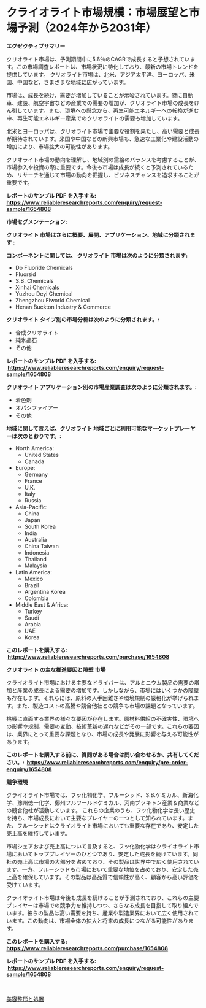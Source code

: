 <p><h1>クライオライト市場規模：市場展望と市場予測（2024年から2031年）</h1></p><p><strong>エグゼクティブサマリー</strong></p>
<p><p>クリオライト市場は、予測期間中に5.6％のCAGRで成長すると予想されています。この市場調査レポートは、市場状況に特化しており、最新の市場トレンドを提供しています。 クリオライト市場は、北米、アジア太平洋、ヨーロッパ、米国、中国など、さまざまな地域に広がっています。</p><p>市場は、成長を続け、需要が増加していることが示唆されています。特に自動車、建設、航空宇宙などの産業での需要の増加が、クリオライト市場の成長をけん引しています。また、環境への懸念から、再生可能エネルギーへの転換が進む中、再生可能エネルギー産業でのクリオライトの需要も増加しています。</p><p>北米とヨーロッパは、クリオライト市場で主要な役割を果たし、高い需要と成長が期待されています。米国や中国などの新興市場も、急速な工業化や建設活動の増加により、市場拡大の可能性があります。</p><p>クリオライト市場の動向を理解し、地域別の需給のバランスを考慮することが、市場参入や投資の際に重要です。今後も市場は成長が続くと予測されているため、リサーチを通じて市場の動向を把握し、ビジネスチャンスを追求することが重要です。</p></p>
<p><strong>レポートのサンプル PDF を入手する: <a href="https://www.reliableresearchreports.com/enquiry/request-sample/1654808">https://www.reliableresearchreports.com/enquiry/request-sample/1654808</a></strong></p>
<p><strong>市場セグメンテーション:</strong></p>
<p><strong> クリオライト 市場はさらに概要、展開、アプリケーション、地域に分類されます :</strong></p>
<p><strong>コンポーネントに関しては、 クリオライト 市場は次のように分類されます: &nbsp;</strong></p>
<p><ul><li>Do Fluoride Chemicals</li><li>Fluorsid</li><li>S.B. Chemicals</li><li>Xinhai Chemicals</li><li>Yuzhou Deyi Chemical</li><li>Zhengzhou Flworld Chemical</li><li>Henan Buckton Industry & Commerce</li></ul></p>
<p><strong> クリオライト タイプ別の市場分析は次のように分類されます。:</strong></p>
<p><ul><li>合成クリオライト</li><li>純氷晶石</li><li>その他</li></ul></p>
<p><strong>レポートのサンプル PDF を入手する: &nbsp;<a href="https://www.reliableresearchreports.com/enquiry/request-sample/1654808">https://www.reliableresearchreports.com/enquiry/request-sample/1654808</a></strong></p>
<p><strong> クリオライト アプリケーション別の市場産業調査は次のように分類されます。:</strong></p>
<p><ul><li>着色剤</li><li>オパシファイアー</li><li>その他</li></ul></p>
<p><strong>地域に関して言えば、クリオライト 地域ごとに利用可能なマーケットプレーヤーは次のとおりです。:</strong></p>
<p><ul>
    <li>
        North America:
        <ul>
            <li>United States</li>
            <li>Canada</li>
        </ul>
    </li>
    <li>
        Europe:
        <ul>
            <li>Germany</li>
            <li>France</li>
            <li>U.K.</li>
            <li>Italy</li>
            <li>Russia</li>
        </ul>
    </li>
    <li>
        Asia-Pacific:
        <ul>
            <li>China</li>
            <li>Japan</li>
            <li>South Korea</li>
            <li>India</li>
            <li>Australia</li>
            <li>China Taiwan</li>
            <li>Indonesia</li>
            <li>Thailand</li>
            <li>Malaysia</li>
        </ul>
    </li>
    <li>
        Latin America:
        <ul>
            <li>Mexico</li>
            <li>Brazil</li>
            <li>Argentina Korea</li>
            <li>Colombia</li>
        </ul>
    </li>
    <li>
        Middle East & Africa:
        <ul>
            <li>Turkey</li>
            <li>Saudi</li>
            <li>Arabia</li>
            <li>UAE</li>
            <li>Korea</li>
        </ul>
    </li>
    </ul></p>
<p><strong>このレポートを購入する: &nbsp;<a href="https://www.reliableresearchreports.com/purchase/1654808">https://www.reliableresearchreports.com/purchase/1654808</a></strong></p>
<p><strong>クリオライト の主な推進要因と障壁 市場</strong></p>
<p><p>クライオライト市場における主要なドライバーは、アルミニウム製品の需要の増加と産業の成長による需要の増加です。しかしながら、市場にはいくつかの障壁も存在します。それらには、原料の入手困難さや環境規制の厳格化が挙げられます。また、製造コストの高騰や競合他社との競争も市場の課題となっています。</p><p>挑戦に直面する業界の様々な要因が存在します。原材料供給の不確実性、環境への影響や規制、需要の変動、技術革新の遅れなどがその一部です。これらの要因は、業界にとって重要な課題となり、市場の成長や発展に影響を与える可能性があります。</p></p>
<p><strong>このレポートを購入する前に、質問がある場合は問い合わせるか、共有してください。:&nbsp; <a href="https://www.reliableresearchreports.com/enquiry/pre-order-enquiry/1654808">https://www.reliableresearchreports.com/enquiry/pre-order-enquiry/1654808</a></strong></p>
<p><strong>競争環境</strong></p>
<p><p>クライオライト市場では、フッ化物化学、フルーシッド、S.B.ケミカル、新海化学、豫州徳一化学、鄭州フルワールドケミカル、河南ブッキトン産業＆商業などの競合他社が活動しています。 これらの企業のうち、フッ化物化学は長い歴史を持ち、市場成長において主要なプレイヤーの一つとして知られています。また、フルーシッドはクライオライト市場においても重要な存在であり、安定した売上高を維持しています。</p><p>市場シェアおよび売上高について言及すると、フッ化物化学はクライオライト市場においてトッププレイヤーのひとつであり、安定した成長を続けています。同社の売上高は市場の大部分を占めており、その製品は世界中で広く使用されています。一方、フルーシッドも市場において重要な地位を占めており、安定した売上高を確保しています。その製品は高品質で信頼性が高く、顧客から高い評価を受けています。</p><p>クライオライト市場は今後も成長を続けることが予測されており、これらの主要プレイヤーは市場での競争力を維持しつつ、さらなる成長を目指して取り組んでいます。彼らの製品は高い需要を持ち、産業や製造業界において広く使用されています。この動向は、市場全体の拡大と将来の成長につながる可能性があります。</p></p>
<p><strong>このレポートを購入する: &nbsp; <a href="https://www.reliableresearchreports.com/purchase/1654808">https://www.reliableresearchreports.com/purchase/1654808</a></strong></p>
<p><strong>レポートのサンプル PDF を入手する: &nbsp;<a href="https://www.reliableresearchreports.com/enquiry/request-sample/1654808">https://www.reliableresearchreports.com/enquiry/request-sample/1654808</a></strong><strong></strong></p>
<p>&nbsp;</p>
<p><p><a href="https://github.com/Sophiaard2003/Market-Research-Report-List-1/blob/main/854928912946.md">美容整形と処置</a></p></p>